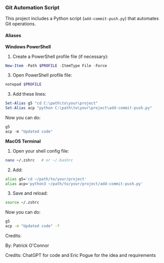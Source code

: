 ### Git Automation Script

This project includes a Python script (`add-commit-push.py`) that automates Git operations.

#### Aliases

**Windows PowerShell**

1. Create a PowerShell profile file (if necessary):
```powershell
New-Item -Path $PROFILE -ItemType File -Force
```
3. Open PowerShell profile file:
```powershell
notepad $PROFILE
```
3. Add these lines:
```powershell
Set-Alias g5 "cd C:\path\to\your\project"
Set-Alias acp "python C:\path\to\your\project\add-commit-push.py"
```
Now you can do:
```powershell
g5
acp -m "Updated code"
```
**MacOS Terminal**

1. Open your shell config file:
```bash
nano ~/.zshrc   # or ~/.bashrc
```
2. Add:
```bash
alias g5='cd ~/path/to/your/project'
alias acp='python3 ~/path/to/your/project/add-commit-push.py'
```
3. Save and reload:
```bash
source ~/.zshrc
```
Now you can do:
```bash
g5
acp -m "Updated code" -f
```
Credits:

By: Patrick O'Connor

Credits: ChatGPT for code and Eric Pogue for the idea and requirements
